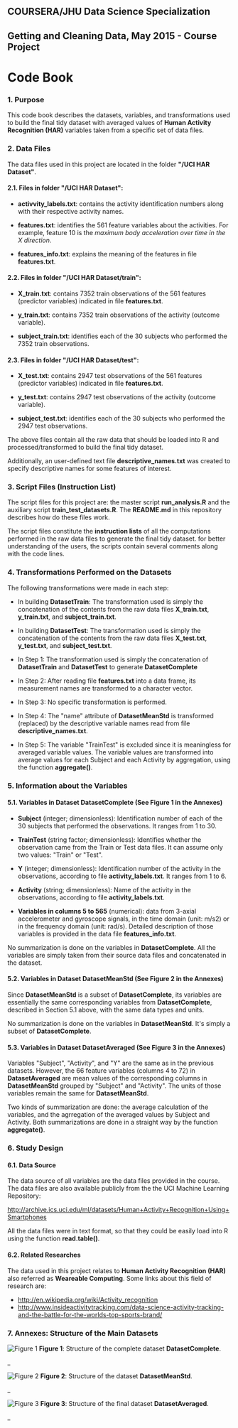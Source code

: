 ## COURSERA/JHU Data Science Specialization
## Getting and Cleaning Data, May 2015  -  Course Project

# Code Book

### 1. Purpose

This code book describes the datasets, variables, and transformations used to build the final tidy dataset with averaged values of **Human Activity Recognition (HAR)** variables taken from a specific set of data files.


### 2. Data Files

The data files used in this project are located in the folder **"/UCI HAR Dataset"**.

#### 2.1. Files in folder "/UCI HAR Dataset":

  - **activvity_labels.txt**: contains the activity identification numbers along with their respective activity names.

  - **features.txt**: identifies the 561 feature variables about the activities. For example, feature 10 is the *maximum body acceleration over time in the X direction*.

  - **features_info.txt**: explains the meaning of the features in file **features.txt**.

#### 2.2. Files in folder "/UCI HAR Dataset/train":

  - **X_train.txt**: contains 7352 train observations of the 561 features (predictor variables) indicated in file **features.txt**.

  - **y_train.txt**: contains 7352 train observations of the activity (outcome variable).

  - **subject_train.txt**: identifies each of the 30 subjects who performed the 7352 train observations.

#### 2.3. Files in folder "/UCI HAR Dataset/test":

  - **X_test.txt**: contains 2947 test observations of the 561 features (predictor variables) indicated in file **features.txt**.

  - **y_test.txt**: contains 2947 test observations of the activity (outcome variable).

  - **subject_test.txt**: identifies each of the 30 subjects who performed the 2947 test observations.


The above files contain all the raw data that should be loaded into R and processed/transformed to build the final tidy dataset.

Additionally, an user-defined text file **descriptive_names.txt** was created to specify descriptive names for some features of interest.


### 3. Script Files (Instruction List)

The script files for this project are: the master script **run_analysis.R** and the auxiliary script **train_test_datasets.R**. The **README.md** in this repository describes how do these files work.

The script files constitute the **instruction lists** of all the computations performed in the raw data files to generate the final tidy dataset. for better understanding of the users, the scripts contain several comments along with the code lines.


### 4. Transformations Performed on the Datasets

The following transformations were made in each step:

  - In building **DatasetTrain**: The transformation used is simply the concatenation of the contents from the raw data files **X_train.txt**, **y_train.txt**, and **subject_train.txt**.

  - In building **DatasetTest**: The transformation used is simply the concatenation of the contents from the raw data files **X_test.txt**, **y_test.txt**, and **subject_test.txt**.

  - In Step 1: The transformation used is simply the concatenation of **DatasetTrain** and **DatasetTest** to generate **DatasetComplete**

  - In Step 2: After reading file **features.txt** into a data frame, its measurement names are transformed to a character vector.

  - In Step 3: No specific transformation is performed.

  - In Step 4: The "name" attribute of **DatasetMeanStd** is transformed (replaced) by the descriptive variable names read from file **descriptive_names.txt**.

  - In Step 5: The variable "TrainTest" is excluded since it is meaningless for averaged variable values. The variable values are transformed into average values for each Subject and each Activity by aggregation, using the function **aggregate()**.


### 5. Information about the Variables

#### 5.1. Variables in Dataset **DatasetComplete** (See Figure 1 in the Annexes)

  - **Subject** (integer; dimensionless): Identification number of each of the 30 subjects that performed the observations. It ranges from 1 to 30.

  - **TrainTest** (string factor; dimensionless): Identifies whether the observation came from the Train or Test data files. It can assume only two values: "Train" or "Test".

  - **Y** (integer; dimensionless): Identification number of the activity in the observations, according to file **activity_labels.txt**. It ranges from 1 to 6.

  - **Activity** (string; dimensionless): Name of the activity in the observations, according to file **activity_labels.txt**.

  - **Variables in columns 5 to 565** (numerical): data from 3-axial accelerometer and gyroscope signals, in the time domain (unit: m/s2) or in the frequency domain (unit: rad/s). Detailed description of those variables is provided in the data file **features_info.txt**.

No summarization is done on the variables in **DatasetComplete**. All the variables are simply taken from their source data files and concatenated in the dataset.

#### 5.2. Variables in Dataset **DatasetMeanStd** (See Figure 2 in the Annexes)

Since **DatasetMeanStd** is a subset of **DatasetComplete**, its variables are essentially the same corresponding variables from **DatasetComplete**, described in Section 5.1 above, with the same data types and units.

No summarization is done on the variables in **DatasetMeanStd**. It's simply a subset of **DatasetComplete**.

#### 5.3. Variables in Dataset **DatasetAveraged** (See Figure 3 in the Annexes)

Variables "Subject", "Activity", and "Y" are the same as in the previous datasets. However, the 66 feature variables (columns 4 to 72) in **DatasetAveraged** are mean values of the corresponding columns in **DatasetMeanStd** grouped by "Subject" and "Activity". The units of those variables remain the same for **DatasetMeanStd**.

Two kinds of summarization are done: the average calculation of the variables, and the agrregation of the averaged values by Subject and Activity. Both summarizations are done in a straight way by the function **aggregate()**. 


### 6. Study Design

#### 6.1. Data Source

The data source of all variables are the data files provided in the course. The data files are also available publicly from the the UCI Machine Learning Repository:

  http://archive.ics.uci.edu/ml/datasets/Human+Activity+Recognition+Using+Smartphones

All the data files were in text format, so that they could be easily load into R using the function **read.table()**.

#### 6.2. Related Researches

The data used in this project relates to **Human Activity Recognition (HAR)** also referred as **Weareable Computing**. Some links about this field of research are:

  - http://en.wikipedia.org/wiki/Activity_recognition
  - http://www.insideactivitytracking.com/data-science-activity-tracking-and-the-battle-for-the-worlds-top-sports-brand/


### 7. Annexes: Structure of the Main Datasets



![Figure 1](F1_DatasetComplete.png)
**Figure 1**: Structure of the complete dataset **DatasetComplete**.

_

![Figure 2](F2_DatasetMeanStd.png)
**Figure 2**: Structure of the dataset **DatasetMeanStd**.

_

![Figure 3](F3_DatasetAveraged.png)
**Figure 3**: Structure of the final dataset **DatasetAveraged**.

_
